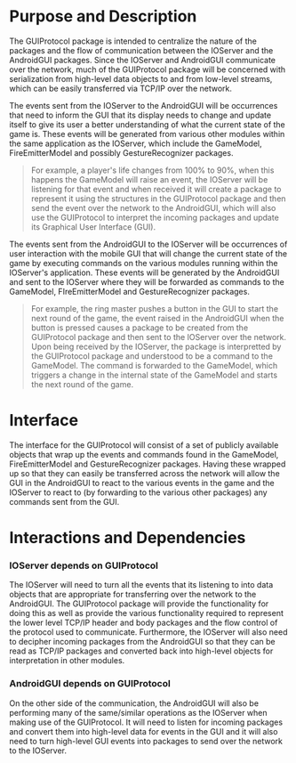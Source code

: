 # Purpose and Description #

The GUIProtocol package is intended to centralize the nature of the packages and the flow of communication between the IOServer and the AndroidGUI packages. Since the IOServer and AndroidGUI communicate over the network, much of the GUIProtocol package will be concerned with serialization from high-level data objects to and from low-level streams, which can be easily transferred via TCP/IP over the network.

The events sent from the IOServer to the AndroidGUI will be occurrences that need to inform the GUI that its display needs to change and update itself to give its user a better understanding of what the current state of the game is. These events will be generated from various other modules within the same application as the IOServer, which include the GameModel, FireEmitterModel and possibly GestureRecognizer packages.
> For example, a player's life changes from 100% to 90%, when this happens the GameModel will raise an
> event, the IOServer will be listening for that event and when received it will create a package to represent
> it using the structures in the GUIProtocol package and then send the event over the network to the
> AndroidGUI, which will also use the GUIProtocol to interpret the incoming packages and update its
> Graphical User Interface (GUI).

The events sent from the AndroidGUI to the IOServer will be occurrences of user interaction with the mobile GUI that will change the current state of the game by executing commands on the various modules running within the IOServer's application. These events will be generated by the AndroidGUI and sent to the IOServer where they will be forwarded as commands to the GameModel, FIreEmitterModel and GestureRecognizer packages.

> For example, the ring master pushes a button in the GUI to start the next round of the game, the event
> raised in the AndroidGUI when the button is pressed causes a package to be created from the GUIProtocol
> package and then sent to the IOServer over the network. Upon being received by the IOServer, the
> package is interpretted by the GUIProtocol package and understood to be a command to the GameModel.
> The command is forwarded to the GameModel, which triggers a change in the internal state of the
> GameModel and starts the next round of the game.


# Interface #

The interface for the GUIProtocol will consist of a set of publicly available objects that wrap up the events and commands found in the GameModel, FireEmitterModel and GestureRecognizer packages. Having these wrapped up so that they can easily be transferred across the network will allow the GUI in the AndroidGUI to react to the various events in the game and the IOServer to react to (by forwarding to the various other packages) any commands sent from the GUI.


# Interactions and Dependencies #

### IOServer depends on GUIProtocol ###

The IOServer will need to turn all the events that its listening to into data objects that are appropriate for transferring over the network to the AndroidGUI. The GUIProtocol package will provide the functionality for doing this as well as provide the various functionality required to represent the lower level TCP/IP header and body packages and the flow control of the protocol used to communicate. Furthermore, the IOServer will also need to decipher incoming packages from the AndroidGUI so that they can be read as TCP/IP packages and converted back into high-level objects for interpretation in other modules.

### AndroidGUI depends on GUIProtocol ###

On the other side of the communication, the AndroidGUI will also be performing many of the same/similar operations as the IOServer when making use of the GUIProtocol. It will need to listen for incoming packages and convert them into high-level data for events in the GUI and it will also need to turn high-level GUI events into packages to send over the network to the IOServer.